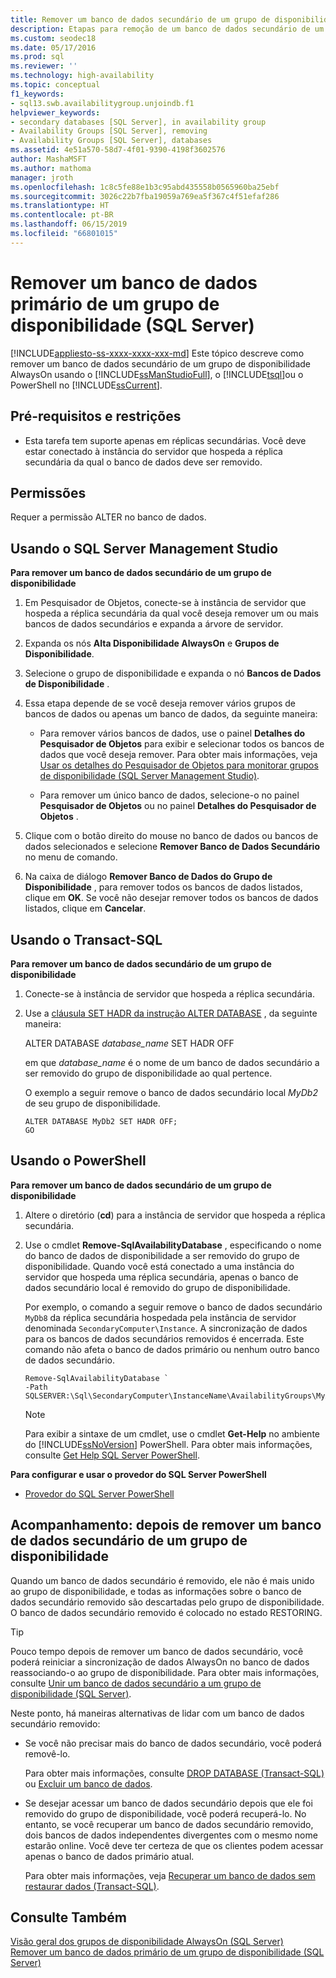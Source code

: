 ```yaml
---
title: Remover um banco de dados secundário de um grupo de disponibilidade
description: Etapas para remoção de um banco de dados secundário de um grupo de disponibilidade Always On usando o T-SQL (Transact-SQL), o PowerShell ou o SQL Server Management Studio.
ms.custom: seodec18
ms.date: 05/17/2016
ms.prod: sql
ms.reviewer: ''
ms.technology: high-availability
ms.topic: conceptual
f1_keywords:
- sql13.swb.availabilitygroup.unjoindb.f1
helpviewer_keywords:
- secondary databases [SQL Server], in availability group
- Availability Groups [SQL Server], removing
- Availability Groups [SQL Server], databases
ms.assetid: 4e51a570-58d7-4f01-9390-4198f3602576
author: MashaMSFT
ms.author: mathoma
manager: jroth
ms.openlocfilehash: 1c8c5fe88e1b3c95abd435558b0565960ba25ebf
ms.sourcegitcommit: 3026c22b7fba19059a769ea5f367c4f51efaf286
ms.translationtype: HT
ms.contentlocale: pt-BR
ms.lasthandoff: 06/15/2019
ms.locfileid: "66801015"
---
```

# <a name="remove-a-secondary-database-from-an-availability-group-sql-server"></a>Remover um banco de dados primário de um grupo de disponibilidade (SQL Server)
[!INCLUDE[appliesto-ss-xxxx-xxxx-xxx-md](../../../includes/appliesto-ss-xxxx-xxxx-xxx-md.md)]
  Este tópico descreve como remover um banco de dados secundário de um grupo de disponibilidade AlwaysOn usando o [!INCLUDE[ssManStudioFull](../../../includes/ssmanstudiofull-md.md)], o [!INCLUDE[tsql](../../../includes/tsql-md.md)]ou o PowerShell no [!INCLUDE[ssCurrent](../../../includes/sscurrent-md.md)].  
   
  
##  <a name="Prerequisites"></a> Pré-requisitos e restrições  
  
-   Esta tarefa tem suporte apenas em réplicas secundárias. Você deve estar conectado à instância do servidor que hospeda a réplica secundária da qual o banco de dados deve ser removido.  
  
 
##  <a name="Permissions"></a> Permissões  
 Requer a permissão ALTER no banco de dados.  
  
##  <a name="SSMSProcedure"></a> Usando o SQL Server Management Studio  
 **Para remover um banco de dados secundário de um grupo de disponibilidade**  
  
1.  Em Pesquisador de Objetos, conecte-se à instância de servidor que hospeda a réplica secundária da qual você deseja remover um ou mais bancos de dados secundários e expanda a árvore de servidor.  
  
2.  Expanda os nós **Alta Disponibilidade AlwaysOn** e **Grupos de Disponibilidade**.  
  
3.  Selecione o grupo de disponibilidade e expanda o nó **Bancos de Dados de Disponibilidade** .  
  
4.  Essa etapa depende de se você deseja remover vários grupos de bancos de dados ou apenas um banco de dados, da seguinte maneira:  
  
    -   Para remover vários bancos de dados, use o painel **Detalhes do Pesquisador de Objetos** para exibir e selecionar todos os bancos de dados que você deseja remover. Para obter mais informações, veja [Usar os detalhes do Pesquisador de Objetos para monitorar grupos de disponibilidade &#40;SQL Server Management Studio&#41;](../../../database-engine/availability-groups/windows/use-object-explorer-details-to-monitor-availability-groups.md).  
  
    -   Para remover um único banco de dados, selecione-o no painel **Pesquisador de Objetos** ou no painel **Detalhes do Pesquisador de Objetos** .  
  
5.  Clique com o botão direito do mouse no banco de dados ou bancos de dados selecionados e selecione **Remover Banco de Dados Secundário** no menu de comando.  
  
6.  Na caixa de diálogo **Remover Banco de Dados do Grupo de Disponibilidade** , para remover todos os bancos de dados listados, clique em **OK**. Se você não desejar remover todos os bancos de dados listados, clique em **Cancelar**.  
  
##  <a name="TsqlProcedure"></a> Usando o Transact-SQL  
 **Para remover um banco de dados secundário de um grupo de disponibilidade**  
  
1.  Conecte-se à instância de servidor que hospeda a réplica secundária.  
  
2.  Use a [cláusula SET HADR da instrução ALTER DATABASE](../../../t-sql/statements/alter-database-transact-sql-set-hadr.md) , da seguinte maneira:  
  
     ALTER DATABASE *database_name* SET HADR OFF  
  
     em que *database_name* é o nome de um banco de dados secundário a ser removido do grupo de disponibilidade ao qual pertence.  
  
     O exemplo a seguir remove o banco de dados secundário local *MyDb2* de seu grupo de disponibilidade.  
  
    ```  
    ALTER DATABASE MyDb2 SET HADR OFF;  
    GO  
    ```  
  
##  <a name="PowerShellProcedure"></a> Usando o PowerShell  
 **Para remover um banco de dados secundário de um grupo de disponibilidade**  
  
1.  Altere o diretório (**cd**) para a instância de servidor que hospeda a réplica secundária.  
  
2.  Use o cmdlet **Remove-SqlAvailabilityDatabase** , especificando o nome do banco de dados de disponibilidade a ser removido do grupo de disponibilidade. Quando você está conectado a uma instância do servidor que hospeda uma réplica secundária, apenas o banco de dados secundário local é removido do grupo de disponibilidade.  
  
     Por exemplo, o comando a seguir remove o banco de dados secundário `MyDb8` da réplica secundária hospedada pela instância de servidor denominada `SecondaryComputer\Instance`. A sincronização de dados para os bancos de dados secundários removidos é encerrada. Este comando não afeta o banco de dados primário ou nenhum outro banco de dados secundário.  
  
    ```  
    Remove-SqlAvailabilityDatabase `  
    -Path SQLSERVER:\Sql\SecondaryComputer\InstanceName\AvailabilityGroups\MyAg\Databases\MyDb8  
    ```  
  
    > [!NOTE]  
    >  Para exibir a sintaxe de um cmdlet, use o cmdlet **Get-Help** no ambiente do [!INCLUDE[ssNoVersion](../../../includes/ssnoversion-md.md)] PowerShell. Para obter mais informações, consulte [Get Help SQL Server PowerShell](../../../relational-databases/scripting/get-help-sql-server-powershell.md).  
  
 **Para configurar e usar o provedor do SQL Server PowerShell**  
  
-   [Provedor do SQL Server PowerShell](../../../relational-databases/scripting/sql-server-powershell-provider.md)  
  
##  <a name="FollowUp"></a> Acompanhamento: depois de remover um banco de dados secundário de um grupo de disponibilidade  
 Quando um banco de dados secundário é removido, ele não é mais unido ao grupo de disponibilidade, e todas as informações sobre o banco de dados secundário removido são descartadas pelo grupo de disponibilidade. O banco de dados secundário removido é colocado no estado RESTORING.  
  
> [!TIP]  
>  Pouco tempo depois de remover um banco de dados secundário, você poderá reiniciar a sincronização de dados AlwaysOn no banco de dados reassociando-o ao grupo de disponibilidade. Para obter mais informações, consulte [Unir um banco de dados secundário a um grupo de disponibilidade &#40;SQL Server&#41;](../../../database-engine/availability-groups/windows/join-a-secondary-database-to-an-availability-group-sql-server.md).  
  
 Neste ponto, há maneiras alternativas de lidar com um banco de dados secundário removido:  
  
-   Se você não precisar mais do banco de dados secundário, você poderá removê-lo.  
  
     Para obter mais informações, consulte [DROP DATABASE &#40;Transact-SQL&#41;](../../../t-sql/statements/drop-database-transact-sql.md) ou [Excluir um banco de dados](../../../relational-databases/databases/delete-a-database.md).  
  
-   Se desejar acessar um banco de dados secundário depois que ele foi removido do grupo de disponibilidade, você poderá recuperá-lo. No entanto, se você recuperar um banco de dados secundário removido, dois bancos de dados independentes divergentes com o mesmo nome estarão online. Você deve ter certeza de que os clientes podem acessar apenas o banco de dados primário atual.  
  
     Para obter mais informações, veja [Recuperar um banco de dados sem restaurar dados &#40;Transact-SQL&#41;](../../../relational-databases/backup-restore/recover-a-database-without-restoring-data-transact-sql.md).  
  
## <a name="see-also"></a>Consulte Também  
 [Visão geral dos grupos de disponibilidade AlwaysOn &#40;SQL Server&#41;](../../../database-engine/availability-groups/windows/overview-of-always-on-availability-groups-sql-server.md)   
 [Remover um banco de dados primário de um grupo de disponibilidade &#40;SQL Server&#41;](../../../database-engine/availability-groups/windows/remove-a-primary-database-from-an-availability-group-sql-server.md)  
  
  

